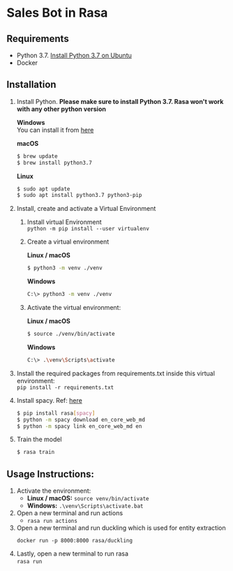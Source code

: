 # Sales Bot in Rasa

## Requirements

- Python 3.7. [Install Python 3.7 on Ubuntu](https://linuxize.com/post/how-to-install-python-3-7-on-ubuntu-18-04/)
- Docker

## Installation

1. Install Python. **Please make sure to install Python 3.7. Rasa won't work with any other python version** <br/>

    **Windows** <br/>
    You can install it from [here](https://www.python.org/downloads/windows/)<br/>
    
    **macOS**
    ```bash
    $ brew update
    $ brew install python3.7
    ```
 
    **Linux** 
    ```bash
    $ sudo apt update
    $ sudo apt install python3.7 python3-pip
    ```

2. Install, create and activate a Virtual Environment
    1. Install virtual Environment<br/>
        `python -m pip install --user virtualenv`
    2. Create a virtual environment 
    
        **Linux / macOS**
        ```bash
        $ python3 -m venv ./venv
        ```
     
        **Windows** 
        ```bash
        C:\> python3 -m venv ./venv
        ```
    3. Activate the virtual environment:
    
        **Linux / macOS**
        ```bash
        $ source ./venv/bin/activate
        ```
     
        **Windows** 
        ```bash
        C:\> .\venv\Scripts\activate
        ```

3. Install the required packages from requirements.txt inside this virtual environment:<br/>
    `pip install -r requirements.txt`

4. Install spacy. Ref: [here](https://rasa.com/docs/rasa/user-guide/installation/#dependencies-for-spacy)
    ```bash
    $ pip install rasa[spacy]
    $ python -m spacy download en_core_web_md
    $ python -m spacy link en_core_web_md en
    ```
5. Train the model
    ```bash
    $ rasa train
    ```
    
## Usage Instructions:
1. Activate the environment:
    - **Linux / macOS:** `source venv/bin/activate`
    - **Windows:** `.\venv\Scripts\activate.bat`
2. Open a new terminal and run actions
    - `rasa run actions`
3. Open a new terminal and run duckling which is used for entity extraction
    ```
    docker run -p 8000:8000 rasa/duckling
    ```
3. Lastly, open a new terminal to run rasa <br/>
    `rasa run`
